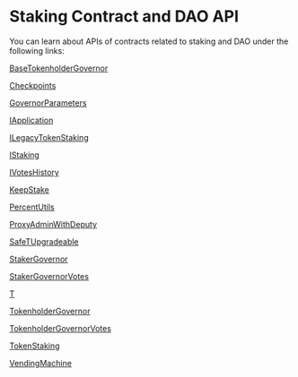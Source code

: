 # Staking Contract and DAO API

You can learn about APIs of contracts related to staking and DAO under the
following links:

[BaseTokenholderGovernor](./generated-docs/governance/BaseTokenholderGovernor.md)

[Checkpoints](./generated-docs/governance/Checkpoints.md)

[GovernorParameters](./generated-docs/governance/GovernorParameters.md)

[IApplication](./generated-docs/staking/IApplication.md)

[ILegacyTokenStaking](./generated-docs/staking/ILegacyTokenStaking.md)

[IStaking](./generated-docs/staking/IStaking.md)

[IVotesHistory](./generated-docs/governance/IVotesHistory.md)

[KeepStake](./generated-docs/staking/KeepStake.md)

[PercentUtils](./generated-docs/utils/PercentUtils.md)

[ProxyAdminWithDeputy](./generated-docs/governance/ProxyAdminWithDeputy.md)

[SafeTUpgradeable](./generated-docs/utils/SafeTUpgradeable.md)

[StakerGovernor](./generated-docs/governance/StakerGovernor.md)

[StakerGovernorVotes](./generated-docs/governance/StakerGovernorVotes.md)

[T](./generated-docs/token/T.md)

[TokenholderGovernor](./generated-docs/governance/TokenholderGovernor.md)

[TokenholderGovernorVotes](./generated-docs/governance/TokenholderGovernorVotes.md)

[TokenStaking](./generated-docs/staking/TokenStaking.md)

[VendingMachine](./generated-docs/vendingVendingMachine.md)
